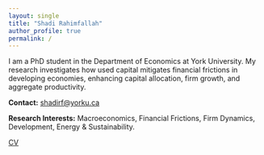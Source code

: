 ```yaml
---
layout: single
title: "Shadi Rahimfallah"
author_profile: true
permalink: /
---
```


I am a PhD student in the Department of Economics at York University. My research investigates how used capital mitigates financial frictions in developing economies, enhancing capital allocation, firm growth, and aggregate productivity.

**Contact:** shadirf@yorku.ca
        

**Research Interests:** Macroeconomics, Financial Frictions, Firm Dynamics, Development, Energy & Sustainability.

[CV](/cv/)  <!-- change the link if your CV lives elsewhere -->
